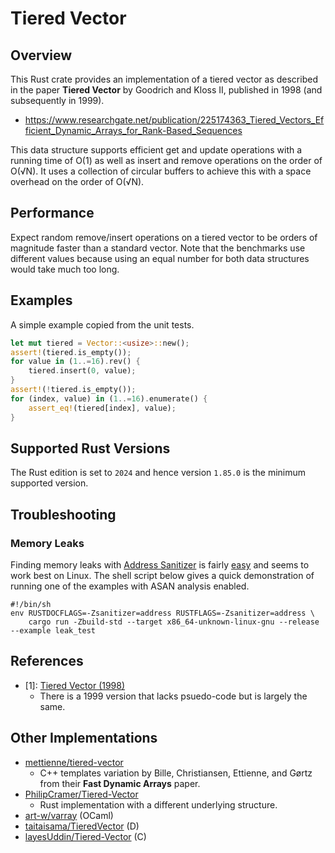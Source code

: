 # Tiered Vector

## Overview

This Rust crate provides an implementation of a tiered vector as described in the paper **Tiered Vector** by Goodrich and Kloss II, published in 1998 (and subsequently in 1999).

* https://www.researchgate.net/publication/225174363_Tiered_Vectors_Efficient_Dynamic_Arrays_for_Rank-Based_Sequences

This data structure supports efficient get and update operations with a running time of O(1) as well as insert and remove operations on the order of O(√N). It uses a collection of circular buffers to achieve this with a space overhead on the order of O(√N).

## Performance

Expect random remove/insert operations on a tiered vector to be orders of magnitude faster than a standard vector. Note that the benchmarks use different values because using an equal number for both data structures would take much too long.

## Examples

A simple example copied from the unit tests.

```rust
let mut tiered = Vector::<usize>::new();
assert!(tiered.is_empty());
for value in (1..=16).rev() {
    tiered.insert(0, value);
}
assert!(!tiered.is_empty());
for (index, value) in (1..=16).enumerate() {
    assert_eq!(tiered[index], value);
}
```

## Supported Rust Versions

The Rust edition is set to `2024` and hence version `1.85.0` is the minimum supported version.

## Troubleshooting

### Memory Leaks

Finding memory leaks with [Address Sanitizer](https://clang.llvm.org/docs/AddressSanitizer.html) is fairly [easy](https://doc.rust-lang.org/beta/unstable-book/compiler-flags/sanitizer.html) and seems to work best on Linux. The shell script below gives a quick demonstration of running one of the examples with ASAN analysis enabled.

```shell
#!/bin/sh
env RUSTDOCFLAGS=-Zsanitizer=address RUSTFLAGS=-Zsanitizer=address \
    cargo run -Zbuild-std --target x86_64-unknown-linux-gnu --release --example leak_test
```

## References

* \[1\]: [Tiered Vector (1998)](https://cs.brown.edu/cgc/jdsl/papers/tiered-vector.pdf)
    - There is a 1999 version that lacks psuedo-code but is largely the same.

## Other Implementations

* [mettienne/tiered-vector](https://github.com/mettienne/tiered-vector)
    - C++ templates variation by Bille, Christiansen, Ettienne, and Gørtz from their **Fast Dynamic Arrays** paper.
* [PhilipCramer/Tiered-Vector](https://github.com/PhilipCramer/Tiered-Vector)
    - Rust implementation with a different underlying structure.
* [art-w/varray](https://github.com/art-w/varray) (OCaml)
* [taitaisama/TieredVector](https://github.com/taitaisama/TieredVector) (D)
* [layesUddin/Tiered-Vector](https://github.com/layesUddin/Tiered-Vector) (C)
